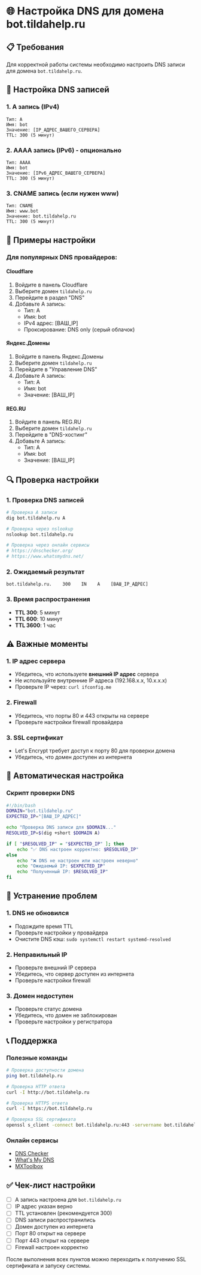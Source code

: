 # 🌐 Настройка DNS для домена bot.tildahelp.ru

## 📋 Требования

Для корректной работы системы необходимо настроить DNS записи для домена `bot.tildahelp.ru`.

## 🔧 Настройка DNS записей

### 1. A запись (IPv4)
```
Тип: A
Имя: bot
Значение: [IP_АДРЕС_ВАШЕГО_СЕРВЕРА]
TTL: 300 (5 минут)
```

### 2. AAAA запись (IPv6) - опционально
```
Тип: AAAA
Имя: bot
Значение: [IPv6_АДРЕС_ВАШЕГО_СЕРВЕРА]
TTL: 300 (5 минут)
```

### 3. CNAME запись (если нужен www)
```
Тип: CNAME
Имя: www.bot
Значение: bot.tildahelp.ru
TTL: 300 (5 минут)
```

## 📍 Примеры настройки

### Для популярных DNS провайдеров:

#### Cloudflare
1. Войдите в панель Cloudflare
2. Выберите домен `tildahelp.ru`
3. Перейдите в раздел "DNS"
4. Добавьте A запись:
   - Тип: A
   - Имя: bot
   - IPv4 адрес: [ВАШ_IP]
   - Проксирование: DNS only (серый облачок)

#### Яндекс.Домены
1. Войдите в панель Яндекс.Домены
2. Выберите домен `tildahelp.ru`
3. Перейдите в "Управление DNS"
4. Добавьте A запись:
   - Тип: A
   - Имя: bot
   - Значение: [ВАШ_IP]

#### REG.RU
1. Войдите в панель REG.RU
2. Выберите домен `tildahelp.ru`
3. Перейдите в "DNS-хостинг"
4. Добавьте A запись:
   - Тип: A
   - Имя: bot
   - Значение: [ВАШ_IP]

## 🔍 Проверка настройки

### 1. Проверка DNS записей
```bash
# Проверка A записи
dig bot.tildahelp.ru A

# Проверка через nslookup
nslookup bot.tildahelp.ru

# Проверка через онлайн сервисы
# https://dnschecker.org/
# https://www.whatsmydns.net/
```

### 2. Ожидаемый результат
```
bot.tildahelp.ru.    300    IN    A    [ВАШ_IP_АДРЕС]
```

### 3. Время распространения
- **TTL 300**: 5 минут
- **TTL 600**: 10 минут
- **TTL 3600**: 1 час

## ⚠️ Важные моменты

### 1. IP адрес сервера
- Убедитесь, что используете **внешний IP адрес** сервера
- Не используйте внутренние IP адреса (192.168.x.x, 10.x.x.x)
- Проверьте IP через: `curl ifconfig.me`

### 2. Firewall
- Убедитесь, что порты 80 и 443 открыты на сервере
- Проверьте настройки firewall провайдера

### 3. SSL сертификат
- Let's Encrypt требует доступ к порту 80 для проверки домена
- Убедитесь, что домен доступен из интернета

## 🚀 Автоматическая настройка

### Скрипт проверки DNS
```bash
#!/bin/bash
DOMAIN="bot.tildahelp.ru"
EXPECTED_IP="[ВАШ_IP_АДРЕС]"

echo "Проверка DNS записи для $DOMAIN..."
RESOLVED_IP=$(dig +short $DOMAIN A)

if [ "$RESOLVED_IP" = "$EXPECTED_IP" ]; then
    echo "✅ DNS настроен корректно: $RESOLVED_IP"
else
    echo "❌ DNS не настроен или настроен неверно"
    echo "Ожидаемый IP: $EXPECTED_IP"
    echo "Полученный IP: $RESOLVED_IP"
fi
```

## 🔧 Устранение проблем

### 1. DNS не обновился
- Подождите время TTL
- Проверьте настройки у провайдера
- Очистите DNS кэш: `sudo systemctl restart systemd-resolved`

### 2. Неправильный IP
- Проверьте внешний IP сервера
- Убедитесь, что сервер доступен из интернета
- Проверьте настройки firewall

### 3. Домен недоступен
- Проверьте статус домена
- Убедитесь, что домен не заблокирован
- Проверьте настройки у регистратора

## 📞 Поддержка

### Полезные команды
```bash
# Проверка доступности домена
ping bot.tildahelp.ru

# Проверка HTTP ответа
curl -I http://bot.tildahelp.ru

# Проверка HTTPS ответа
curl -I https://bot.tildahelp.ru

# Проверка SSL сертификата
openssl s_client -connect bot.tildahelp.ru:443 -servername bot.tildahelp.ru
```

### Онлайн сервисы
- [DNS Checker](https://dnschecker.org/)
- [What's My DNS](https://www.whatsmydns.net/)
- [MXToolbox](https://mxtoolbox.com/DNSLookup.aspx)

## ✅ Чек-лист настройки

- [ ] A запись настроена для `bot.tildahelp.ru`
- [ ] IP адрес указан верно
- [ ] TTL установлен (рекомендуется 300)
- [ ] DNS записи распространились
- [ ] Домен доступен из интернета
- [ ] Порт 80 открыт на сервере
- [ ] Порт 443 открыт на сервере
- [ ] Firewall настроен корректно

После выполнения всех пунктов можно переходить к получению SSL сертификата и запуску системы.
